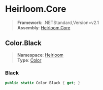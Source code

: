 # Heirloom.Core

> **Framework**: .NETStandard,Version=v2.1  
> **Assembly**: [Heirloom.Core][0]  

## Color.Black

> **Namespace**: [Heirloom][0]  
> **Type**: [Color][1]  

### Black

```cs
public static Color Black { get; }
```

[0]: ../../../Heirloom.Core.md
[1]: ../Color.md
